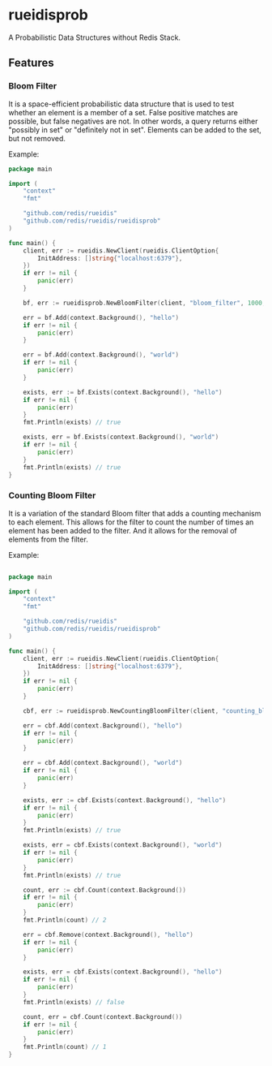 # rueidisprob

A Probabilistic Data Structures without Redis Stack.

## Features

### Bloom Filter

It is a space-efficient probabilistic data structure that is used to test whether an element is a member of a set.
False positive matches are possible, but false negatives are not. 
In other words, a query returns either "possibly in set" or "definitely not in set".
Elements can be added to the set, but not removed.

Example:

```go
package main

import (
	"context"
	"fmt"

	"github.com/redis/rueidis"
	"github.com/redis/rueidis/rueidisprob"
)

func main() {
	client, err := rueidis.NewClient(rueidis.ClientOption{
		InitAddress: []string{"localhost:6379"},
	})
	if err != nil {
		panic(err)
	}

	bf, err := rueidisprob.NewBloomFilter(client, "bloom_filter", 1000, 0.01)

	err = bf.Add(context.Background(), "hello")
	if err != nil {
		panic(err)
	}

	err = bf.Add(context.Background(), "world")
	if err != nil {
		panic(err)
	}

	exists, err := bf.Exists(context.Background(), "hello")
	if err != nil {
		panic(err)
	}
	fmt.Println(exists) // true

	exists, err = bf.Exists(context.Background(), "world")
	if err != nil {
		panic(err)
	}
	fmt.Println(exists) // true
}
```

### Counting Bloom Filter

It is a variation of the standard Bloom filter that adds a counting mechanism to each element.
This allows for the filter to count the number of times an element has been added to the filter.
And it allows for the removal of elements from the filter.

Example:

```go

package main

import (
    "context"
    "fmt"

    "github.com/redis/rueidis"
    "github.com/redis/rueidis/rueidisprob"
)

func main() {
    client, err := rueidis.NewClient(rueidis.ClientOption{
        InitAddress: []string{"localhost:6379"},
    })
    if err != nil {
        panic(err)
    }

    cbf, err := rueidisprob.NewCountingBloomFilter(client, "counting_bloom_filter", 1000, 0.01)

    err = cbf.Add(context.Background(), "hello")
    if err != nil {
        panic(err)
    }

    err = cbf.Add(context.Background(), "world")
    if err != nil {
        panic(err)
    }

    exists, err := cbf.Exists(context.Background(), "hello")
    if err != nil {
        panic(err)
    }
    fmt.Println(exists) // true

    exists, err = cbf.Exists(context.Background(), "world")
    if err != nil {
        panic(err)
    }
    fmt.Println(exists) // true

    count, err := cbf.Count(context.Background())
    if err != nil {
        panic(err)
    }
    fmt.Println(count) // 2

    err = cbf.Remove(context.Background(), "hello")
    if err != nil {
        panic(err)
    }

    exists, err = cbf.Exists(context.Background(), "hello")
    if err != nil {
        panic(err)
    }
    fmt.Println(exists) // false

    count, err = cbf.Count(context.Background())
    if err != nil {
        panic(err)
    }
    fmt.Println(count) // 1
}
```
